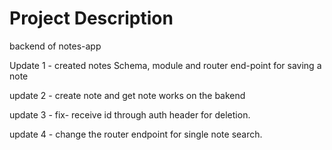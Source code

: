# Project Description

backend of notes-app

Update 1 - created notes Schema, module and router end-point for saving a note

update 2 - create note and get note works on the bakend

update 3 - fix- receive id through auth header for deletion.

update 4 - change the router endpoint for single note search.
